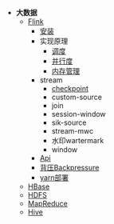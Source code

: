 - **大数据** 
  - [Flink](/develop/back_end/massive_data/wiki/flink/flink)
    - [安装](/develop/back_end/massive_data/wiki/flink/install)
    - 实现原理
        - [调度](/develop/back_end/massive_data/wiki/flink/internal/jobs-scheduling)
        - [并行度](/develop/back_end/massive_data/wiki/flink/internal/parallelism)
        - [内存管理](/develop/back_end/massive_data/wiki/flink/internal/memory)
    - stream
       - [checkpoint](/develop/back_end/massive_data/wiki/flink/checkpoint)
       - custom-source
       - join
       - session-window
       - sik-source
       - stream-mwc
       - 水印wartermark
       - window
    - [Api](/develop/back_end/massive_data/wiki/flink/api)
    - [背压Backpressure](/develop/back_end/massive_data/wiki/flink/backpressure)
    - [yarn部署](/develop/back_end/massive_data/wiki/flink/yarn)
  - [HBase](/develop/back_end/massive_data/wiki/hadoop/hbase)
  - [HDFS](/develop/back_end/massive_data/wiki/hadoop/hdfs)
  - [MapReduce](/develop/back_end/massive_data/wiki/hadoop/mapreduce)
  - [Hive](/develop/back_end/massive_data/wiki/hadoop/hive)
